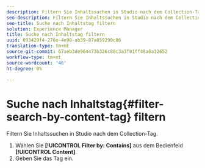 ```yaml
---
description: Filtern Sie Inhaltssuchen in Studio nach dem Collection-Tag.
seo-description: Filtern Sie Inhaltssuchen in Studio nach dem Collection-Tag.
seo-title: Suche nach Inhaltstag filtern
solution: Experience Manager
title: Suche nach Inhaltstag filtern
uuid: 093429f4-276e-4e98-ab39-87a059290c86
translation-type: tm+mt
source-git-commit: 67aeb3de964473b326c88c3a3f81ff48a6a12652
workflow-type: tm+mt
source-wordcount: '46'
ht-degree: 0%

---
```



# Suche nach Inhaltstag{#filter-search-by-content-tag} filtern

Filtern Sie Inhaltssuchen in Studio nach dem Collection-Tag.

1. Wählen Sie **[!UICONTROL Filter by: Contains]** aus dem Bedienfeld **[!UICONTROL Content]**.
1. Geben Sie das Tag ein.
